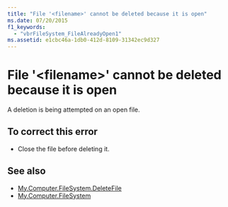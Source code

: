 ```yaml
---
title: "File '<filename>' cannot be deleted because it is open"
ms.date: 07/20/2015
f1_keywords: 
  - "vbrFileSystem_FileAlreadyOpen1"
ms.assetid: e1cbc46a-1db0-412d-8109-31342ec9d327
---
```

# File '\<filename>' cannot be deleted because it is open
A deletion is being attempted on an open file.  
  
## To correct this error  
  
-   Close the file before deleting it.  
  
## See also

- [My.Computer.FileSystem.DeleteFile](xref:Microsoft.VisualBasic.FileIO.FileSystem.DeleteFile%2A)
- [My.Computer.FileSystem](xref:Microsoft.VisualBasic.FileIO.FileSystem)
